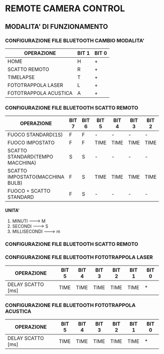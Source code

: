 
# REMOTE CAMERA CONTROL

## MODALITA' DI FUNZIONAMENTO

###	CONFIGURAZIONE FILE BLUETOOTH CAMBIO MODALITA'

|			OPERAZIONE | BIT 1 | BIT 0 |  
| -------------------- | ----- | ----- |  
|				  HOME |  	 H |	 + |  
|		 SCATTO REMOTO |	 R |	 + |  
|			 TIMELAPSE |	 T |	 + |
|	FOTOTRAPPOLA LASER |	 L |	 + |
|FOTOTRAPPOLA ACUSTICA |	 A |	 + |


###	CONFIGURAZIONE FILE BLUETOOTH SCATTO REMOTO

|						OPERAZIONE | BIT 7 | BIT 6 | BIT 5 | BIT 4 | BIT 3 | BIT 2 | BIT 1 | BIT 0 |  
| -------------------- | ----- | ----- | ----- | ----- | ----- | ----- | ----- | ----- |  
|				FUOCO STANDARD(1S) |	 F |	 F |	 - |	 - |	 - |	 - |	 - |	 * |  
|				   FUOCO IMPOSTATO |	 F |	 F |   TIME|   TIME|   TIME|   TIME| UNITA'|	 * |  
|  SCATTO STANDARD(TEMPO MACCHINA) |	 S |	 S |	 - |	 - |	 - |	 - |	 - |	 * |
|  SCATTO IMPOSTATO(MACCHINA BULB) |	 F |	 S |   TIME|   TIME|   TIME|   TIME| UNITA'|	 * |
|		   FUOCO + SCATTO STANDARD |	 F |	 S |	 - |	 - |	 - |	 - |	 - |	 * |

#### UNITA'
1. MINUTI		--->	M
2. SECONDI		--->	S
3. MILLISECONDI	--->	m


###	CONFIGURAZIONE FILE BLUETOOTH SCATTO REMOTO


###	CONFIGURAZIONE FILE BLUETOOTH FOTOTRAPPOLA LASER

|						OPERAZIONE | BIT 5 | BIT 4 | BIT 3 | BIT 2 | BIT 1 | BIT 0 |  
| -------------------------------- | ----- | ----- | ----- | ----- | ----- | ----- |  
|				 DELAY SCATTO [ms] |   TIME|   TIME|   TIME|   TIME|   TIME|	 * |


###	CONFIGURAZIONE FILE BLUETOOTH FOTOTRAPPOLA ACUSTICA

|						OPERAZIONE | BIT 5 | BIT 4 | BIT 3 | BIT 2 | BIT 1 | BIT 0 |  
| -------------------------------- | ----- | ----- | ----- | ----- | ----- | ----- |  
|				 DELAY SCATTO [ms] |   TIME|   TIME|   TIME|   TIME|   TIME|	 * |
